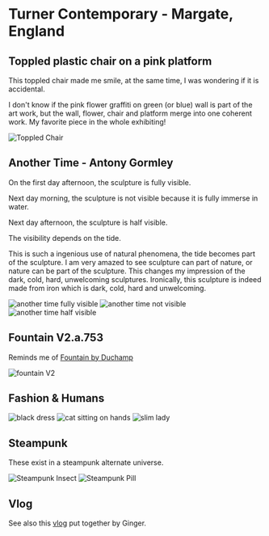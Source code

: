 # Turner Contemporary - Margate, England

## Toppled plastic chair on a pink platform

This toppled chair made me smile, at the same time, I was wondering if it is accidental.

I don't know if the pink flower graffiti on green (or blue) wall is part of the art work, but the wall, flower, chair and platform merge into one coherent work. My favorite piece in the whole exhibiting!

![Toppled Chair](images/art-impression/toppled-chair.jpg)

## Another Time - Antony Gormley 


On the first day afternoon, the sculpture is fully visible.

Next day morning, the sculpture is not visible because it is fully immerse in water.

Next day afternoon, the sculpture is half visible.

The visibility depends on the tide. 

This is such a ingenious use of natural phenomena, the tide becomes part of the sculpture. I am very amazed to see sculpture can part of nature, or nature can be part of the sculpture. This changes my impression of the dark, cold, hard, unwelcoming sculptures. Ironically, this sculpture is indeed made from iron which is dark, cold, hard and unwelcoming.

![another time fully visible](images/art-impression/another-time-fully-visible.jpg)
![another time not visible](images/art-impression/another-time-not-visible.jpg)
![another time half visible](images/art-impression/another-time-half-visible.jpg)

## Fountain V2.a.753

Reminds me of [Fountain by Duchamp](https://en.wikipedia.org/wiki/Fountain_(Duchamp))

![fountain V2](images/art-impression/toilet-upgraded.jpg)

## Fashion & Humans

![black dress](images/art-impression/black-dress.jpg)
![cat sitting on hands](images/art-impression/cat-sitting-on-hands.jpg)
![slim lady](images/art-impression/slim-lady.jpg)

## Steampunk

These exist in a steampunk alternate universe.

![Steampunk Insect](images/art-impression/steampunk-insect.jpg)
![Steampunk Pill](images/art-impression/steampunk-pill.jpg)

## Vlog

See also this [vlog](https://www.youtube.com/watch?v=QMxIVtydnnQ) put together by Ginger.
